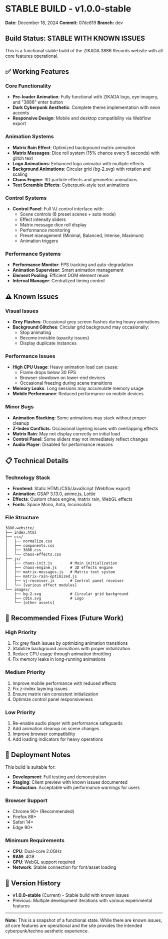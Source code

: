 # STABLE BUILD - v1.0.0-stable
**Date:** December 18, 2024
**Commit:** 07dc619
**Branch:** dev

## Build Status: STABLE WITH KNOWN ISSUES

This is a functional stable build of the ZIKADA 3886 Records website with all core features operational.

## ✅ Working Features

### Core Functionality
- **Pre-loader Animation**: Fully functional with ZIKADA logo, eye imagery, and "3886" enter button
- **Dark Cyberpunk Aesthetic**: Complete theme implementation with neon accents
- **Responsive Design**: Mobile and desktop compatibility via Webflow export

### Animation Systems
- **Matrix Rain Effect**: Optimized background matrix animation
- **Matrix Messages**: Dice roll system (15% chance every 5 seconds) with glitch text
- **Logo Animations**: Enhanced logo animator with multiple effects
- **Background Animations**: Circular grid (bg-2.svg) with rotation and scaling
- **Chaos Engine**: 3D particle effects and geometric animations
- **Text Scramble Effects**: Cyberpunk-style text animations

### Control Systems
- **Control Panel**: Full VJ control interface with:
  - Scene controls (8 preset scenes + auto mode)
  - Effect intensity sliders
  - Matrix message dice roll display
  - Performance monitoring
  - Preset management (Minimal, Balanced, Intense, Maximum)
  - Animation triggers

### Performance Systems
- **Performance Monitor**: FPS tracking and auto-degradation
- **Animation Supervisor**: Smart animation management
- **Element Pooling**: Efficient DOM element reuse
- **Interval Manager**: Centralized timing control

## ⚠️ Known Issues

### Visual Issues
- **Grey Flashes**: Occasional grey screen flashes during heavy animations
- **Background Glitches**: Circular grid background may occasionally:
  - Stop animating
  - Become invisible (opacity issues)
  - Display duplicate instances

### Performance Issues
- **High CPU Usage**: Heavy animation load can cause:
  - Frame drops below 30 FPS
  - Browser slowdown on lower-end devices
  - Occasional freezing during scene transitions
- **Memory Leaks**: Long sessions may accumulate memory usage
- **Mobile Performance**: Reduced performance on mobile devices

### Minor Bugs
- **Animation Stacking**: Some animations may stack without proper cleanup
- **Z-Index Conflicts**: Occasional layering issues with overlapping effects
- **Matrix Rain**: May not display correctly on initial load
- **Control Panel**: Some sliders may not immediately reflect changes
- **Audio Player**: Disabled for performance reasons

## 📋 Technical Details

### Technology Stack
- **Frontend**: Static HTML/CSS/JavaScript (Webflow export)
- **Animation**: GSAP 3.13.0, anime.js, Lottie
- **Effects**: Custom chaos engine, matrix rain, WebGL effects
- **Fonts**: Space Mono, Anta, Inconsolata

### File Structure
```
3886-website/
├── index.html
├── css/
│   ├── normalize.css
│   ├── components.css
│   ├── 3886.css
│   └── chaos-effects.css
├── js/
│   ├── chaos-init.js        # Main initialization
│   ├── chaos-engine.js      # 3D effects engine
│   ├── matrix-messages.js   # Matrix text system
│   ├── matrix-rain-optimized.js
│   ├── vj-receiver.js       # Control panel receiver
│   └── [various effect modules]
└── images/
    ├── bg-2.svg             # Circular grid background
    ├── c01n.svg             # Logo
    └── [other assets]
```

## 🔧 Recommended Fixes (Future Work)

### High Priority
1. Fix grey flash issues by optimizing animation transitions
2. Stabilize background animations with proper initialization
3. Reduce CPU usage through animation throttling
4. Fix memory leaks in long-running animations

### Medium Priority
1. Improve mobile performance with reduced effects
2. Fix z-index layering issues
3. Ensure matrix rain consistent initialization
4. Optimize control panel responsiveness

### Low Priority
1. Re-enable audio player with performance safeguards
2. Add animation cleanup on scene changes
3. Improve browser compatibility
4. Add loading indicators for heavy operations

## 🚀 Deployment Notes

This build is suitable for:
- **Development**: Full testing and demonstration
- **Staging**: Client preview with known issues documented
- **Production**: Acceptable with performance warnings for users

### Browser Support
- Chrome 90+ (Recommended)
- Firefox 88+
- Safari 14+
- Edge 90+

### Minimum Requirements
- **CPU**: Dual-core 2.0GHz
- **RAM**: 4GB
- **GPU**: WebGL support required
- **Network**: Stable connection for font/asset loading

## 📝 Version History

- **v1.0.0-stable** (Current) - Stable build with known issues
- Previous: Multiple development iterations with various experimental features

---

**Note:** This is a snapshot of a functional state. While there are known issues, all core features are operational and the site provides the intended cyberpunk/techno aesthetic experience.